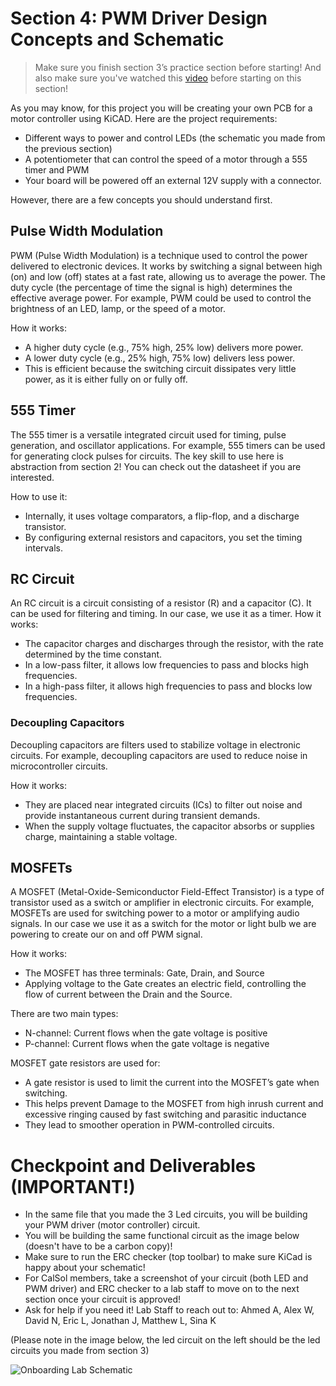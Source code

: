 # Section 4: PWM Driver Design Concepts and Schematic

> Make sure you finish section 3’s practice section before starting!
> And also make sure you've watched this [video](https://www.youtube.com/watch?v=UPTU6nYSaMo&t=860s) before starting on this section!

As you may know, for this project you will be creating your own PCB for a motor controller using KiCAD. Here are the project requirements: 
- Different ways to power and control LEDs (the schematic you made from the previous section)
- A potentiometer that can control the speed of a motor through a 555 timer and PWM
- Your board will be powered off an external 12V supply with a connector.

However, there are a few concepts you should understand first.

## Pulse Width Modulation

PWM (Pulse Width Modulation) is a technique used to control the power delivered to electronic devices. It works by switching a signal between high (on) and low (off) states at a fast rate, allowing us to average the power. The duty cycle (the percentage of time the signal is high) determines the effective average power. For example, PWM could be used to control the brightness of an LED, lamp, or the speed of a motor.

How it works:
- A higher duty cycle (e.g., 75% high, 25% low) delivers more power.
- A lower duty cycle (e.g., 25% high, 75% low) delivers less power.
- This is efficient because the switching circuit dissipates very little power, as it is either fully on or fully off.

## 555 Timer
The 555 timer is a versatile integrated circuit used for timing, pulse generation, and oscillator applications. For example, 555 timers can be used for generating clock pulses for circuits. The key skill to use here is abstraction from section 2!
You can check out the datasheet if you are interested.

How to use it: 
- Internally, it uses voltage comparators, a flip-flop, and a discharge transistor. 
- By configuring external resistors and capacitors, you set the timing intervals. 

## RC Circuit
An RC circuit is a circuit consisting of a resistor (R) and a capacitor (C). It can be used for filtering and timing. In our case, we use it as a timer.
How it works: 
- The capacitor charges and discharges through the resistor, with the rate determined by the time constant. 
- In a low-pass filter, it allows low frequencies to pass and blocks high frequencies. 
- In a high-pass filter, it allows high frequencies to pass and blocks low frequencies.

### Decoupling Capacitors
Decoupling capacitors are filters used to stabilize voltage in electronic circuits. For example, decoupling capacitors are used to reduce noise in microcontroller circuits. 

How it works: 
- They are placed near integrated circuits (ICs) to filter out noise and provide instantaneous current during transient demands. 
- When the supply voltage fluctuates, the capacitor absorbs or supplies charge, maintaining a stable voltage. 

## MOSFETs
A MOSFET (Metal-Oxide-Semiconductor Field-Effect Transistor) is a type of transistor used as a switch or amplifier in electronic circuits. For example, MOSFETs are used for switching power to a motor or amplifying audio signals. 
In our case we use it as a switch for the motor or light bulb we are powering to create our on and off PWM signal.

How it works: 
- The MOSFET has three terminals: Gate, Drain, and Source
- Applying voltage to the Gate creates an electric field, controlling the flow of current between the Drain and the Source. 

There are two main types: 
- N-channel: Current flows when the gate voltage is positive 
- P-channel: Current flows when the gate voltage is negative 

MOSFET gate resistors are used for: 
- A gate resistor is used to limit the current into the MOSFET’s gate when switching.
- This helps prevent Damage to the MOSFET from high inrush current and excessive ringing caused by fast switching and parasitic inductance
- They lead to smoother operation in PWM-controlled circuits. 

# Checkpoint and Deliverables (IMPORTANT!)
- In the same file that you made the 3 Led circuits, you will be building your PWM driver (motor controller) circuit.
- You will be building the same functional circuit as the image below (doesn't have to be a carbon copy)!
- Make sure to run the ERC checker (top toolbar) to make sure KiCad is happy about your schematic!
- For CalSol members, take a screenshot of your circuit (both LED and PWM driver) and ERC checker to a lab staff to move on to the next section once your circuit is approved!
- Ask for help if you need it!
Lab Staff to reach out to: Ahmed A, Alex W, David N, Eric L, Jonathan J, Matthew L, Sina K

(Please note in the image below, the led circuit on the left should be the led circuits you made from section 3)

![Onboarding Lab Schematic](https://github.com/user-attachments/assets/a69d805a-5a81-40b7-b31b-0eb244053f46)

